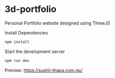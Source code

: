 # 3d-portfolio

Personal Portfolio website designed using ThreeJS

Install Dependencies

```sh
npm install
```

Start the development server

```sh
npm run dev
```

Preview: https://sushil-thapa.com.np/
